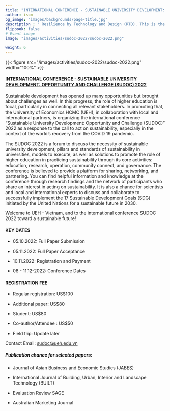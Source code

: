 ```yaml
---
title: "INTERNATIONAL CONFERENCE - SUSTAINABLE UNIVERSITY DEVELOPMENT: OPPORTUNITY AND CHALLENGE (SUDOC) 2022"
author: iscm
bg_image: "images/backgrounds/page-title.jpg"
description : " Resilience by Technology and Design (RTD). This is the first international meeting in a series planned by CTD to take place every two years. The RTD-2022, with the theme Smart Living, serves as a forum for discussion on how to strengthen the resilience of communities using technology and human-centered design to achieve sustainability for all, and in parallel, promotes the integration of digital technology innovations and advancements in various facets of human life and business"
flipbook: false
# Event image
image: "images/activities/sudoc-2022/sudoc-2022.png"

weight: 6
---
```

<!-- ![](/images/activities/rtd-2022/rtd-2022.png) -->
{{< figure src="/images/activities/sudoc-2022/sudoc-2022.png" width="100%" >}}


#### [INTERNATIONAL CONFERENCE - SUSTAINABLE UNIVERSITY DEVELOPMENT: OPPORTUNITY AND CHALLENGE (SUDOC) 2022](http://sudoc.info/)

Sustainable development has opened up many opportunities but brought about challenges as well. In this progress, the role of higher education is focal, particularly in connecting all relevant stakeholders. In promoting that, the University of Economics HCMC (UEH), in collaboration with local and international partners, is organizing the international conference “Sustainable University Development: Opportunity and Challenge (SUDOC)” 2022 as a response to the call to act on sustainability, especially in the context of the world’s recovery from the COVID 19 pandemic.

The SUDOC 2022 is a forum to discuss the necessity of sustainable university development, pillars and standards of sustainability in universities, models to execute, as well as solutions to promote the role of higher education in practicing sustainability through its core activities: education, research, operation, community connect, and governance. The conference is believed to provide a platform for sharing, networking, and partnering. You can find helpful information and knowledge at the conference through research findings and the network of participants who share an interest in acting on sustainability. It is also a chance for scientists and local and international experts to discuss and collaborate to successfully implement the 17 Sustainable Development Goals (SDG) initiated by the United Nations for a sustainable future in 2030.

Welcome to UEH - Vietnam, and to the international conference SUDOC 2022 toward a sustainable future!

#### KEY DATES

- 05.10.2022: Full Paper Submission
>
- 05.11.2022: Full Paper Acceptance
>
- 10.11.2022: Registration and Payment
>
- 08 - 11.12-2022: Conference Dates
>

#### REGISTRATION FEE

- Regular registration: US$100
>
- Additional paper: US$80
>
- Student: US$80
>
- Co-author/Attendee : US$50
>
- Field trip: Update later
>

Contact Email: <sudoc@ueh.edu.vn>

##### Publication chance for selected papers:

* Journal of Asian Business and Economic Studies (JABES) 
>
* International Journal of Building, Urban, Interior and Landscape Technology (BUILT)
>
* Evaluation Review SAGE
>
* Australian Marketing Journal


</html>